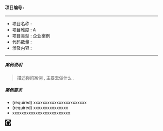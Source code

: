 
#### 项目编号 : 
<hr>

- 项目名称 : 
- 项目难度 : A
- 项目类型 : 企业案例
- 代码数量 : 
- 涉及内容 : 

---

##### 案例说明
> 描述你的案例 , 主要去做什么 . 


##### 案例要求
 - (required) xxxxxxxxxxxxxxxxxxxxxxx 
 - (required) xxxxxxxxxxxxxxx
 -  xxxxxxxxxxxxxxxxxxxxxxxxx





<a href="#">
<img src="https://github.com/neuedu-org/case/blob/master/resources/img/github/github-logo.jpg?raw=true" height=20>
</a>





